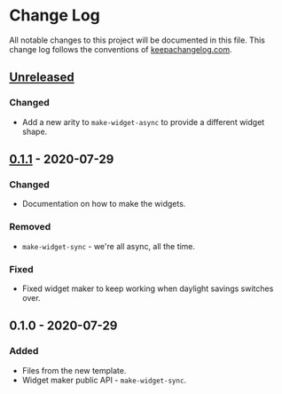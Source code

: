 # Change Log
All notable changes to this project will be documented in this file. This change log follows the conventions of [keepachangelog.com](http://keepachangelog.com/).

## [Unreleased]
### Changed
- Add a new arity to `make-widget-async` to provide a different widget shape.

## [0.1.1] - 2020-07-29
### Changed
- Documentation on how to make the widgets.

### Removed
- `make-widget-sync` - we're all async, all the time.

### Fixed
- Fixed widget maker to keep working when daylight savings switches over.

## 0.1.0 - 2020-07-29
### Added
- Files from the new template.
- Widget maker public API - `make-widget-sync`.

[Unreleased]: https://github.com/your-name/string-calculator-kata-clojure/compare/0.1.1...HEAD
[0.1.1]: https://github.com/your-name/string-calculator-kata-clojure/compare/0.1.0...0.1.1
